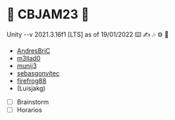 # 👾 CBJAM23 👾

Unity --v 2021.3.16f1 [LTS] as of 19/01/2022
⌨️ ✍️ 🎶 ⚙️ 🎨
- [AndresBriC](https://github.com/AndresBriC)
- [m3llad0](https://github.com/m3llad0)
- [munij3](https://github.com/munij3)
- [sebasgonvitec](https://github.com/sebasgonvitec)
- [firefrog88](https://github.com/Firefrog88)
- (Luisjakg)

- [ ] Brainstorm
- [ ] Horarios
